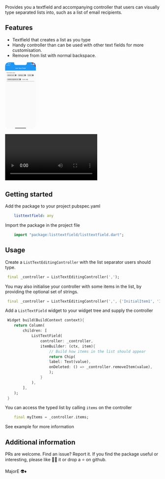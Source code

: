 <!--
This README describes the package. If you publish this package to pub.dev,
this README's contents appear on the landing page for your package.

For information about how to write a good package README, see the guide for
[writing package pages](https://dart.dev/guides/libraries/writing-package-pages).

For general information about developing packages, see the Dart guide for
[creating packages](https://dart.dev/guides/libraries/create-library-packages)
and the Flutter guide for
[developing packages and plugins](https://flutter.dev/developing-packages).
-->

Provides you a textfield and accompanying controller that users can visually type separated lists into, such as a list of email recipients. 

## Features
- Textfield that creates a list as you type
- Handy controller than can be used with other text fields for more customisation.
- Remove from list with normal backspace. 

<img src="https://github.com/Meghatronics/list-text-field/blob/develop/demo_screenshot.png" alt="screenshot" width="100"/>

![demo video](
https://github.com/Meghatronics/list-text-field/blob/develop/demo_video.mp4)
## Getting started

Add the package to your project pubspec.yaml
```yaml 
    listtextfield: any
```

Import the package in the project file 
```dart
    import "package:listtextfield/listtextfield.dart";
```

## Usage
Create a `ListTextEditingController` with the list separator users should type. 
```dart
 final _controller = ListTextEditingController(',');
```

You may also initialise your controller with some items in the list, by providing the optional set of strings. 
```dart
 final _controller = ListTextEditingController(',', {'InitialItem1', 'InitialItem2',});
```

Add a `ListTextField` widget to your widget tree and supply the controller
```dart
 Widget build(BuildContext context){
    return Column(
        children: [
            ListTextField(
                controller: _controller, 
                itemBuilder: (ctx, item){
                    // Build how items in the list should appear
                    return Chip(
                    label: Text(value),
                    onDeleted: () => _controller.removeItem(value),
                    );
                }
            ),
        ],
    );
 }
```

You can access the typed list by calling `items` on the controller
```dart
    final myItems = _controller.items; 
```

See example for more information
## Additional information
PRs are welcome.
Find an issue? Report it.
If you find the package useful or interesting, please like 👍🏼 it
or drop a ⭐️ on github. 

MajorE 👽♦️